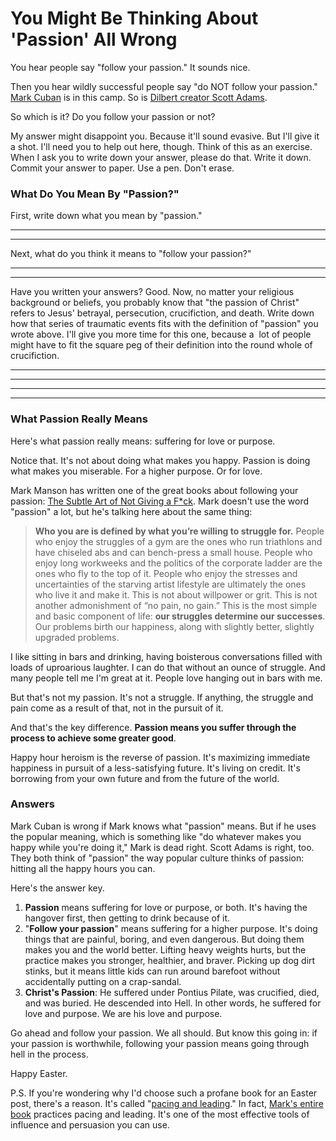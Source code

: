 # You Might Be Thinking About 'Passion' All Wrong

You hear people say "follow your passion." It sounds nice.

Then you hear wildly successful people say "do NOT follow your passion." [Mark Cuban](https://genius.com/Mark-cuban-dont-follow-your-passion-follow-your-effort-annotated) is in this camp. So is [Dilbert creator Scott Adams](http://blog.dilbert.com/post/102964918511/follow-your-passion).

So which is it? Do you follow your passion or not?

My answer might disappoint you. Because it'll sound evasive. But I'll give it a shot. I'll need you to help out here, though. Think of this as an exercise. When I ask you to write down your answer, please do that. Write it down. Commit your answer to paper. Use a pen. Don't erase.

### What Do You Mean By "Passion?"

First, write down what you mean by "passion."

* * *

* * *

Next, what do you think it means to "follow your passion?"

* * *

* * *

Have you written your answers? Good. Now, no matter your religious background or beliefs, you probably know that "the passion of Christ" refers to Jesus' betrayal, persecution, crucifiction, and death. Write down how that series of traumatic events fits with the definition of "passion" you wrote above. I'll give you more time for this one, because a  lot of people might have to fit the square peg of their definition into the round whole of crucifiction.

* * *

* * *

* * *

* * *

### What Passion Really Means

Here's what passion really means: suffering for love or purpose.

Notice that. It's not about doing what makes you happy. Passion is doing what makes you miserable. For a higher purpose. Or for love.

Mark Manson has written one of the great books about following your passion: [The Subtle Art of Not Giving a F*ck](http://amzn.to/2oB4Llz). Mark doesn't use the word "passion" a lot, but he's talking here about the same thing:

> **Who you are is defined by what you’re willing to struggle for.** People who enjoy the struggles of a gym are the ones who run triathlons and have chiseled abs and can bench-press a small house. People who enjoy long workweeks and the politics of the corporate ladder are the ones who fly to the top of it. People who enjoy the stresses and uncertainties of the starving artist lifestyle are ultimately the ones who live it and make it. This is not about willpower or grit. This is not another admonishment of “no pain, no gain.” This is the most simple and basic component of life: **our struggles determine our successes**. Our problems birth our happiness, along with slightly better, slightly upgraded problems.

I like sitting in bars and drinking, having boisterous conversations filled with loads of uproarious laughter. I can do that without an ounce of struggle. And many people tell me I'm great at it. People love hanging out in bars with me.

But that's not my passion. It's not a struggle. If anything, the struggle and pain come as a result of that, not in the pursuit of it.

And that's the key difference. **Passion means you suffer through the process to achieve some greater good**.

Happy hour heroism is the reverse of passion. It's maximizing immediate happiness in pursuit of a less-satisfying future. It's living on credit. It's borrowing from your own future and from the future of the world.

### Answers

Mark Cuban is wrong if Mark knows what "passion" means. But if he uses the popular meaning, which is something like "do whatever makes you happy while you're doing it," Mark is dead right. Scott Adams is right, too. They both think of "passion" the way popular culture thinks of passion: hitting all the happy hours you can.

Here's the answer key.

1. **Passion** means suffering for love or purpose, or both. It's having the hangover first, then getting to drink because of it.
2. "**Follow your passion**" means suffering for a higher purpose. It's doing things that are painful, boring, and even dangerous. But doing them makes you and the world better. Lifting heavy weights hurts, but the practice makes you stronger, healthier, and braver. Picking up dog dirt stinks, but it means little kids can run around barefoot without accidentally putting on a crap-sandal.
3. **Christ's Passion**: He suffered under Pontius Pilate, was crucified, died, and was buried. He descended into Hell. In other words, he suffered for love and purpose. We are his love and purpose.

Go ahead and follow your passion. We all should. But know this going in: if your passion is worthwhile, following your passion means going through hell in the process.

Happy Easter.

P.S. If you're wondering why I'd choose such a profane book for an Easter post, there's a reason. It's called "[pacing and leading](http://nlppod.com/real-world-applications-of-pacing-and-leading/)." In fact, [Mark's entire book](http://amzn.to/2oB4Llz) practices pacing and leading. It's one of the most effective tools of influence and persuasion you can use.